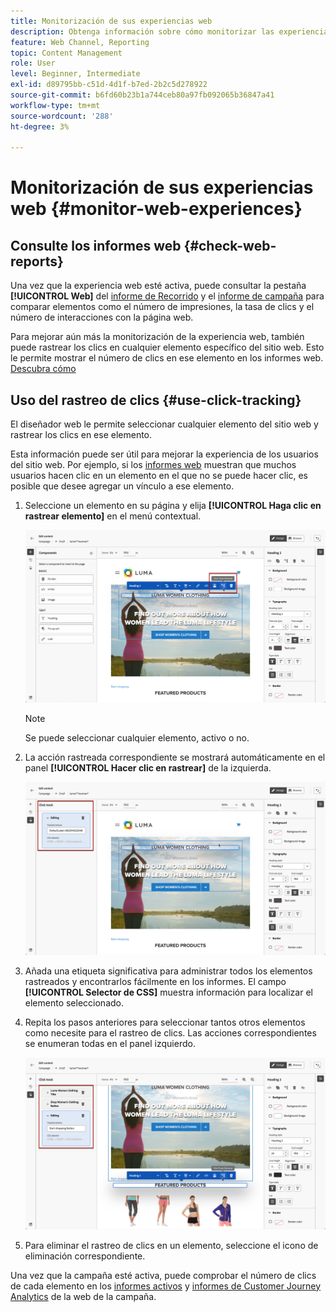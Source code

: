 ```yaml
---
title: Monitorización de sus experiencias web
description: Obtenga información sobre cómo monitorizar las experiencias web en Journey Optimizer
feature: Web Channel, Reporting
topic: Content Management
role: User
level: Beginner, Intermediate
exl-id: d89795bb-c51d-4d1f-b7ed-2b2c5d278922
source-git-commit: b6fd60b23b1a744ceb80a97fb092065b36847a41
workflow-type: tm+mt
source-wordcount: '288'
ht-degree: 3%

---
```


# Monitorización de sus experiencias web {#monitor-web-experiences}

## Consulte los informes web {#check-web-reports}

Una vez que la experiencia web esté activa, puede consultar la pestaña **[!UICONTROL Web]** del [informe de Recorrido](../reports/journey-global-report-cja-web.md) y el [informe de campaña](../reports/campaign-global-report-cja-web.md) para comparar elementos como el número de impresiones, la tasa de clics y el número de interacciones con la página web.

<!--You can check the **[!UICONTROL Web]** tab of the campaign reports. Learn more about the campaign web [live report](../reports/campaign-live-report.md#web-tab) and [global report](../reports/campaign-global-report-cja.md#web).-->

Para mejorar aún más la monitorización de la experiencia web, también puede rastrear los clics en cualquier elemento específico del sitio web. Esto le permite mostrar el número de clics en ese elemento en los informes web. [Descubra cómo](#use-click-tracing)

## Uso del rastreo de clics {#use-click-tracking}

El diseñador web le permite seleccionar cualquier elemento del sitio web y rastrear los clics en ese elemento.

Esta información puede ser útil para mejorar la experiencia de los usuarios del sitio web. Por ejemplo, si los [informes web](../reports/campaign-global-report-cja-web.md) muestran que muchos usuarios hacen clic en un elemento en el que no se puede hacer clic, es posible que desee agregar un vínculo a ese elemento.

1. Seleccione un elemento en su página y elija **[!UICONTROL Haga clic en rastrear elemento]** en el menú contextual.

   ![](assets/web-designer-click-track.png)

   >[!NOTE]
   >
   >Se puede seleccionar cualquier elemento, activo o no.

1. La acción rastreada correspondiente se mostrará automáticamente en el panel **[!UICONTROL Hacer clic en rastrear]** de la izquierda.

   ![](assets/web-designer-click-track-pane.png)

1. Añada una etiqueta significativa para administrar todos los elementos rastreados y encontrarlos fácilmente en los informes. El campo **[!UICONTROL Selector de CSS]** muestra información para localizar el elemento seleccionado.

1. Repita los pasos anteriores para seleccionar tantos otros elementos como necesite para el rastreo de clics. Las acciones correspondientes se enumeran todas en el panel izquierdo.

   ![](assets/web-designer-click-tracking-actions.png)

1. Para eliminar el rastreo de clics en un elemento, seleccione el icono de eliminación correspondiente.

Una vez que la campaña esté activa, puede comprobar el número de clics de cada elemento en los [informes activos](../reports/campaign-live-report.md#web-tab) y [informes de Customer Journey Analytics](../reports/campaign-global-report-cja-web.md) de la web de la campaña.
